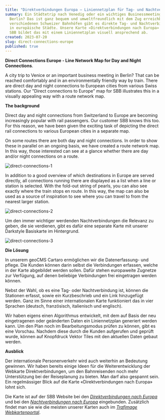 ```yaml
---
title: "Direktverbindungen Europa – Liniennetzplan für Tag- und Nachtverbindungen "
summary: Ein Städtetrip nach Venedig oder ein wichtiges Businessmeeting in
  Berlin? Das ist ganz bequem und umweltfreundlich mit dem Zug erreichbar. Ab
  verschiedenen Schweizer Bahnhöfen gibt es direkte Tag- und Nachtverbindungen
  in europäische Städte. Unsere Karte «Direktverbindungen nach Europa» für die
  SBB bildet das mit einem Liniennetzplan visuell ansprechend ab.
created: 2023-07-20
slug: direct-connections-europe
published: true
---
```

**Direct Connections Europe - Line Network Map for Day and Night Connections**.

A city trip to Venice or an important business meeting in Berlin? That can be reached comfortably and in an environmentally friendly way by train. There are direct day and night connections to European cities from various Swiss stations. Our "Direct connections to Europe" map for SBB illustrates this in a visually appealing way with a route network map.

**The background**

Direct day and night connections from Switzerland to Europe are becoming increasingly popular with rail passengers. Our customer SBB knows this too. For this reason, we have been given the exciting task of depicting the direct rail connections to various European cities in a separate map.

[](<>)On some routes there are both day and night connections. In order to show these in parallel on an ongoing basis, we have created a route network map. In this way, those interested can see at a glance whether there are day and/or night connections on a route.

![direct-connections-1](/images/blog/direktverbindungen-europa-–-liniennetzplan-für-tag-und-nachtverbindungen/blog_ipv_1.png "geOps-direct-connections-1")

In addition to a good overview of which destinations in Europe are served directly, all connections running there are displayed as a list when a line or station is selected. With the fold-out string of pearls, you can also see exactly where the train stops en route. In this way, the map can also be used as a source of inspiration to see where you can travel to from the nearest larger station.

![direct-connections-2](/images/blog/direktverbindungen-europa-–-liniennetzplan-für-tag-und-nachtverbindungen/blog_ipv_2.png "geOps-direct-connections-2")

Um den immer wichtiger werdenden Nachtverbindungen die Relevanz zu geben, die sie verdienen, gibt es dafür eine separate Karte mit unserer Darkstyle Basiskarte im Hintergrund.

![direct-connections-3](/images/blog/direktverbindungen-europa-–-liniennetzplan-für-tag-und-nachtverbindungen/blog_ipv_3.png "geOps-direct-connections-3")

**Die Lösung**

In unserem geoCMS Cartaro ermöglichen wir die Datenerfassung- und pflege. Die Kunden können darin selbst die Verbindungen erfassen, welche in der Karte abgebildet werden sollen. Dafür stehen europaweite Zugnetze zur Verfügung, auf denen beliebige Verbindungen frei eingetragen werden können.

Nebst der Wahl, ob es eine Tag- oder Nachtverbindung ist, können die Stationen erfasst, sowie ein Kurzbeschrieb und ein Link hinzugefügt werden. Ganz im Sinne einer internationalen Karte funktioniert das in vier Sprachen (deutsch, französisch, italienisch und englisch).

Wir haben eigens einen Algorithmus entwickelt, mit dem auf Basis der neu eingetragenen oder geänderten Daten ein Liniennetzplan generiert werden kann. Um den Plan noch im Bearbeitungsmodus prüfen zu können, gibt es eine Vorschau. Nachdem diese durch die Kunden aufgerufen und geprüft wurde, können auf Knopfdruck Vektor Tiles mit den aktuellen Daten gebaut werden.

**Ausblick**

Der internationale Personenverkehr wird auch weiterhin an Bedeutung gewinnen. Wir haben bereits einige Ideen für die Weiterentwicklung der Webkarte Direktverbindungen, um den Bahnreisenden noch mehr Unterstützung bei der Reiseplanung zu bieten. Man darf also gespannt sein. Ein regelmässiger Blick auf die Karte «Direktverbindungen nach Europa» lohnt sich.

Die Karte ist auf der SBB Website bei den *[Direktverbindungen nach Europa](https://www.sbb.ch/de/freizeit-ferien/destinationen/staedte-laender-europa.html)* und bei den *[Nachtverbindungen nach Europa](https://www.sbb.ch/de/freizeit-ferien/zuege-ausfluege/nachtzug.html)* eingebunden. Zusätzlich findet man sie wie die meisten unserer Karten auch im *[Trafimage Webkartenportal](https://maps.trafimage.ch/ch.sbb.direktverbindungen?baselayers=ch.sbb.direktverbindungen.base-light,ch.sbb.direktverbindungen.base-dark,ch.sbb.direktverbindungen.base-aerial&lang=de&layers=ch.sbb.direktverbindungen.night,ch.sbb.direktverbindungen.day&x=925472&y=5920000&z=9)*.